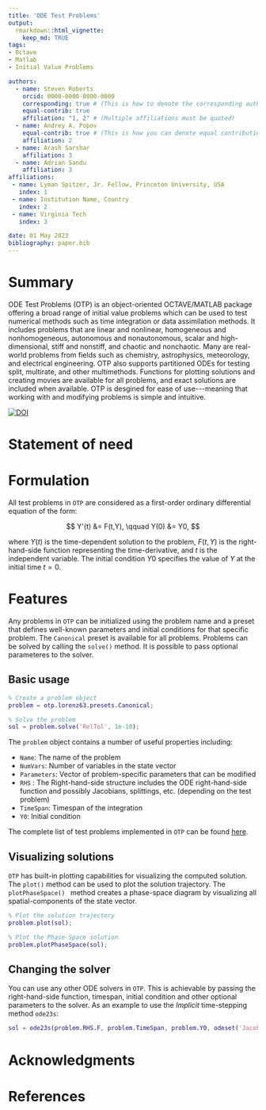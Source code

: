 ```yaml
---
title: 'ODE Test Problems'
output:
  rmarkdown::html_vignette:
    keep_md: TRUE
tags:
- Octave
- Matlab
- Initial Value Problems

authors:
  - name: Steven Roberts
    orcid: 0000-0000-0000-0000
    corresponding: true # (This is how to denote the corresponding author)
    equal-contrib: true
    affiliation: "1, 2" # (Multiple affiliations must be quoted)
  - name: Andrey A. Popov
    equal-contrib: true # (This is how you can denote equal contributions between multiple authors)
    affiliation: 2
  - name: Arash Sarshar
    affiliation: 3
  - name: Adrian Sandu
    affiliation: 3
affiliations:
 - name: Lyman Spitzer, Jr. Fellow, Princeton University, USA
   index: 1
 - name: Institution Name, Country
   index: 2
 - name: Virginia Tech
   index: 3

date: 01 May 2023
bibliography: paper.bib
---
```




# Summary

ODE Test Problems (OTP) is an object-oriented OCTAVE/MATLAB package offering a broad range of initial value problems which can be used to test numerical methods such as time integration or data assimilation methods.  It includes problems that are linear and nonlinear, homogeneous and nonhomogeneous, autonomous and nonautonomous, scalar and high-dimensional, stiff and nonstiff, and chaotic and nonchaotic.  Many are real-world problems from fields such as chemistry, astrophysics, meteorology, and electrical engineering.  OTP also supports partitioned ODEs for testing split, multirate, and other multimethods.  Functions for plotting solutions and creating movies are available for all problems, and exact solutions are included when available. OTP is desgined for ease of use---meaning that working with and modifying problems is simple and intuitive.

[![DOI](https://zenodo.org/badge/201154808.svg)](https://zenodo.org/badge/latestdoi/201154808)


# Statement of need


# Formulation

All test problems in `OTP` are considered as a first-order ordinary differential equation of the form:

$$
    Y'(t) &= F(t,Y), \qquad
    Y(0)  &= Y0,
$$

where $Y(t)$ is the time-dependent solution to the problem, $F(t,Y)$ is the right-hand-side function representing the time-derivative, and $t$ is the independent variable. The initial condition $Y0$ specifies the value of $Y$ at the initial time $t = 0$.


# Features
Any problems in `OTP` can be initialized using the problem name and a preset that defines well-known parameters and initial conditions for that specific problem. The `Canonical` preset is available for all problems. Problems can be solved by calling the `solve()` method. It is possible to pass optional parameteres to the solver. 

## Basic usage

```Matlab
% Create a problem object
problem = otp.lorenz63.presets.Canonical;

% Solve the problem
sol = problem.solve('RelTol', 1e-10);
```

The `problem` object contains a number of useful properties including:

* `Name`: The name of the problem
* `NumVars`: Number of variables in the state vector
* `Parameters`: Vector of problem-specific parameters that can be modified 
* `RHS` : The Right-hand-side structure includes the ODE right-hand-side function and possibly Jacobians, splittings, etc. (depending on the test problem)
* `TimeSpan`: Timespan of the integration
* `Y0`: Initial condition 

The complete list of test problems implemented in `OTP` can be found [here](https://github.com/ComputationalScienceLaboratory/ODE-Test-Problems/blob/paper/paper/problems.md).
## Visualizing solutions

`OTP` has built-in plotting capabilities for visualizing the computed solution. The `plot()` method can be used to plot the solution trajectory. The `plotPhaseSpace() ` method creates a phase-space diagram by visualizing all spatial-components of the state vector.

```Matlab
% Plot the solution trajectory
problem.plot(sol);

% Plot the Phase-Space solution 
problem.plotPhaseSpace(sol);
```


##  Changing the solver

You can use any other ODE solvers in `OTP`. This is achievable by passing the right-hand-side function, timespan, initial condition and other optional parameters to the solver. As an example to use the *Implicit* time-stepping method `ode23s`:

```Matlab
sol = ode23s(problem.RHS.F, problem.TimeSpan, problem.Y0, odeset('Jacobian', problem.RHS.Jacobian));
```

# Acknowledgments

# References
